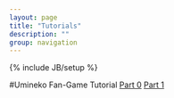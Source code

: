 ```yaml
---
layout: page
title: "Tutorials"
description: ""
group: navigation
---
```

{% include JB/setup %}

#Umineko Fan-Game Tutorial
[Part 0](/tutorials/umineko-0.html)
[Part 1](/tutorials/umineko-1.html)
